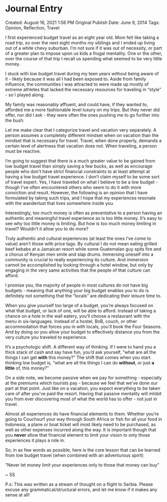 # Journal Entry

Created: August 16, 2021 1:56 PM
Original Publish Date: June 9, 2014
Tags: Opinion, Reflection, Travel

I first experienced budget travel as an eight year old. Mom felt like taking a road trip, so over the next eight months my siblings and I ended up living out of a white chevy suburban. I’m not sure if it was out of necessity, or part of a greater plan to impose upon us kids a frugal mentality. One or the other, over the course of that trip I recall us spending what seemed to be very little money.

I stuck with low budget travel during my teen years without being aware of it - likely because it was all I had been exposed to. Aside from family influence, the communities I was attracted to were made up mostly of extreme athletes that lacked the necessary resources for traveling in “style” - so I played along.

My family was reasonably affluent, and could have, if they wanted to, afforded me a more fashionable level luxury on my trips. But they never did offer, nor did I ask - they were often the ones pushing me to go further into the bush.

Let me make clear that I categorize travel and vacation very separately. A person assumes a completely different mindset when on vacation than the mindset that is necessary for travel. Travel, when done properly, demands a certain level of alertness that vacation does not. When traveling, a person must be reactive.

I’m going to suggest that there is a much greater value to be gained from low budget travel than simply saving a few bucks, as well as encourage people who don't have strict financial constraints to at least attempt at having a low budget travel experience. I don’t claim myself to be some sort of travel expert. Yes, I have traveled on what I believe to be a low budget - though I've often encountered others who seem to do it with more conviction and result. However, the following is an opinion that I have formulated by taking such trips, and I hope that my experiences resonate with the wanderlust that lives somewhere inside you.

Interestingly, too much money is often as preventative to a person having an authentic and meaningful travel experience as is too little money. It’s easy to see why too little money is limiting. But how is too much money limiting in travel? Wouldn’t it allow you to do more?

Truly authentic and cultural experiences (at least the ones I’ve come to value) aren’t those with price tags. By cultural I do not mean eating grilled beef kebabs at a Jamaican resort while some Guatemalan guy spits fire and a chorus of Kenyan men smile and slap drums. Immersing oneself into a community is crucial to really experiencing its culture. And immersion cannot be accomplished by looking through a hotel window, but only by engaging in the very same activities that the people of that culture can afford.

I promise you, the majority of people in most cultures do not have big budgets - meaning that anything your big budget enables you to do is definitely not something that the “locals” are dedicating their leisure time to.

When you give yourself too large of a budget, you’re always focused on what that budget, or lack of one, will be able to afford. Instead of taking a chance on a hole in the wall eatery, you’ll choose a restaurant with the menu in six-languages. Instead of a hostel, BnB, couch, or other accommodation that forces you in with locals, you’ll book the Four Seasons. And by doing so you allow your budget to effectively distance you from the very culture you traveled to experience.

It’s a psychologic shift. A different way of thinking. If I were to hand you a thick stack of cash and say have fun, you’d ask yourself, “what are all the things I can get **with** this money?” The shift that comes when you start thinking low budget is, “what are all the things I can do **without**, or just **a little** of, this money?”

On a side note, we become passive when we pay for something - especially at the premiums which tourists pay - because we feel that we’ve done our part at that point. Just like on a vacation, you expect everything to be taken care of after you’ve paid the resort. Having that passive mentality will inhibit you from ever discovering most of what the world has to offer - not just in travel.

Almost all experiences do have financial elements to them. Whether you’re going to Couchsurf your way through South Africa or fish for all your food in Indonesia, a plane or boat ticket will most likely need to be purchased, as well as other expenses incurred along the way. It is important though that you **never** allow that financial element to limit your vision to only those experiences it plays a role in.

So, in as few words as possible, here is the core lesson that can be learned from low budget travel (when combined with an adventurous spirit)

“Never let money limit your experiences only to those that money can buy"

~ SS

P.s: This was written as a stream of thought on a flight to Serbia. Please excuse any grammatical/structural errors, and let me know if it makes any sense at all!